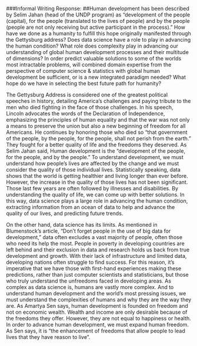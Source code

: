 ###Informal Writing Response:
##Human development has been described by Selim Jahan (head of the UNDP program) as “development of the people (capital), for the people (translated to the lives of people) and by the people (people are not only receiving but active participant in the process).” How have we done as a humanity to fulfill this hope originally manifested through the Gettysburg address? Does data science have a role to play in advancing the human condition? What role does complexity play in advancing our understanding of global human development processes and their multitude of dimensions? In order predict valuable solutions to some of the worlds most intractable problems, will combined domain expertise from the perspective of computer science & statistics with global human development be sufficient, or is a new integrated paradigm needed? What hope do we have in selecting the best future path for humanity?

The Gettysburg Address is considered one of the greatest political speeches in history, detailing America’s challenges and paying tribute to the men who died fighting in the face of those challenges. In his speech, Lincoln advocates the words of the Declaration of Independence, emphasizing the principles of human equality and that the war was not only a means to preserve the union but also a new beginning of freedom for all Americans. He continues by honoring those who died so “that government of the people, by the people, for the people, shall not perish from the earth.” They fought for a better quality of life and the freedoms they deserved. As Selim Jahan said, Human development is the “development of the people, for the people, and by the people.” To understand development, we must understand how people’s lives are affected by the change and we must consider the quality of those individual lives. Statistically speaking, data shows that the world is getting healthier and living longer than ever before. However, the increase in the quality of those lives has not been significant. Those last few years are often followed by illnesses and disabilities. By understanding the quality of life, we can come up with better solutions. In this way, data science plays a large role in advancing the human condition, extracting information from an ocean of data to help and advance the quality of our lives, and predicting future trends. 

On the other hand, data science has its limits. As mentioned in Blumenstock’s article, “Don’t forget people in the use of big data for development,” data often excludes a vast majority of people, often those who need its help the most. People in poverty in developing countries are left behind and their exclusion in data and research holds us back from true development and growth. With their lack of infrastructure and limited data, developing nations often struggle to find success.  For this reason, it’s imperative that we have those with first-hand experiences making these predictions, rather than just computer scientists and statisticians, but those who truly understand the unfreedoms faced in developing areas. As complex as data science is, humans are vastly more complex. And to understand human development and the world’s most pressing issues, we must understand the complexities of humans and why they are the way they are. As Amartya Sen says, human development is founded on freedom and not on economic wealth. Wealth and income are only desirable because of the freedoms they offer. However, they are not equal to happiness or health. In order to advance human development, we must expand human freedom. As Sen says, it is “the enhancement of freedoms that allow people to lead lives that they have reason to live”.
